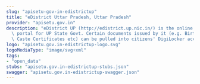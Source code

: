 ```yaml
---
slug: "apisetu-gov-in-edistrictup"
title: "eDistrict Uttar Pradesh, Uttar Pradesh"
provider: "apisetu.gov.in"
description: "eDistrict UP (http://edistrict.up.nic.in/) is the online service delivery\
  \ portal for UP State Govt. Certain documents issued by it (e.g. Birth, Income,\
  \ Caste Certificates etc) can be pulled into citizens' DigiLocker accounts."
logo: "apisetu.gov.in-edistrictup-logo.svg"
logoMediaType: "image/svg+xml"
tags:
- "open_data"
stubs: "apisetu.gov.in-edistrictup-stubs.json"
swagger: "apisetu.gov.in-edistrictup-swagger.json"
---
```

